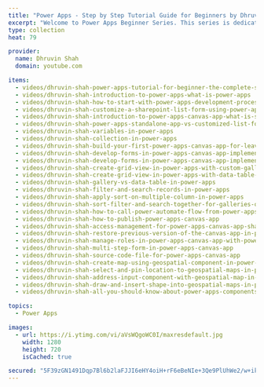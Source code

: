 ```yaml
---
title: "Power Apps - Step by Step Tutorial Guide for Beginners by Dhruvin Shah"
excerpt: "Welcome to Power Apps Beginner Series. This series is dedicated to all Power Apps Beginners. Anyone who wanted to add their first step in Power Apps, they can go through this series. These are Power Apps beginner’s tutorial. The entire Power Apps Beginner tutorial is free of cost. I divided the entire Power Apps beginner series into 20 different parts."
type: collection
heat: 79

provider:
  name: Dhruvin Shah
  domain: youtube.com

items:
  - videos/dhruvin-shah-power-apps-tutorial-for-beginner-the-complete-step-by-step-guide-to-start-power-apps-canvas-app
  - videos/dhruvin-shah-introduction-to-power-apps-what-is-power-apps
  - videos/dhruvin-shah-how-to-start-with-power-apps-development-process-overview-of-tools-licensing-and-environment
  - videos/dhruvin-shah-customize-a-sharepoint-list-form-using-power-apps
  - videos/dhruvin-shah-introduction-to-power-apps-canvas-app-what-is-standalone-power-apps-canvas-app
  - videos/dhruvin-shah-power-apps-standalone-app-vs-customized-list-form
  - videos/dhruvin-shah-variables-in-power-apps
  - videos/dhruvin-shah-collection-in-power-apps
  - videos/dhruvin-shah-build-your-first-power-apps-canvas-app-for-leave-management-system
  - videos/dhruvin-shah-develop-forms-in-power-apps-canvas-app-implement-new-form-with-real-life-scenarios
  - videos/dhruvin-shah-develop-forms-in-power-apps-canvas-app-implement-edit-form-with-real-life-scenarios
  - videos/dhruvin-shah-create-grid-view-in-power-apps-with-custom-gallery-control
  - videos/dhruvin-shah-create-grid-view-in-power-apps-with-data-table-control
  - videos/dhruvin-shah-gallery-vs-data-table-in-power-apps
  - videos/dhruvin-shah-filter-and-search-records-in-power-apps
  - videos/dhruvin-shah-apply-sort-on-multiple-column-in-power-apps
  - videos/dhruvin-shah-sort-filter-and-search-together-for-galleries-or-data-tables-in-power-apps
  - videos/dhruvin-shah-how-to-call-power-automate-flow-from-power-apps-with-parameters
  - videos/dhruvin-shah-how-to-publish-power-apps-canvas-app
  - videos/dhruvin-shah-access-management-for-power-apps-canvas-app-sharing-power-apps-canvas-app
  - videos/dhruvin-shah-restore-previous-version-of-the-canvas-app-in-power-apps
  - videos/dhruvin-shah-manage-roles-in-power-apps-canvas-app-with-power-automate-and-sharepoint
  - videos/dhruvin-shah-multi-step-form-in-power-apps-canvas-app
  - videos/dhruvin-shah-source-code-file-for-power-apps-canvas-app
  - videos/dhruvin-shah-create-map-using-geospatial-component-in-power-apps
  - videos/dhruvin-shah-select-and-pin-location-to-geospatial-maps-in-power-apps
  - videos/dhruvin-shah-address-input-component-with-geospatial-map-in-power-apps
  - videos/dhruvin-shah-draw-and-insert-shape-into-geospatial-maps-in-power-apps
  - videos/dhruvin-shah-all-you-should-know-about-power-apps-components-library

topics:
  - Power Apps

images:
  - url: https://i.ytimg.com/vi/aVsWQgoWC0I/maxresdefault.jpg
    width: 1280
    height: 720
    isCached: true

secured: "5F39zGN1491Dqp7Bl6b2laFJJI6eHY4oiH+rF6eBeNIe+3Qe9PlUhWe2/w+ikbvF3g2WfexplXT0yo2y+PRDuFODB34D0Y/QMzlCoQhXhcrr41BgdojX2sPRNLDvC2BtydbV+24LLE8WD6cVs0s/EezNgwm6oPPgSDwwbyPK8Q3QCBGpLAAmgn7Lwg22zVIDvql/8K2SkaZbhXfakVzsR4o7ieQk4LeD2QopgeL45AE79u9c/AEKmbG1J2ogVtxRq5gEbenKqY08CS5NFNfJ6Rx1MWVDcapseneaaiaZpiSD0NbdJgO4Ja/9Vn71bf+F0XfqrHLchj3Rq1YuIKXH0fJ3CrL2DXh0+I76wVdes3k=;9ZY5heht0VVRNRg6qB26Vw=="
---
```


